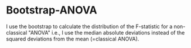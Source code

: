 # Bootstrap-ANOVA

I use the bootstrap to calculate the distribution of the F-statistic for a non-classical "ANOVA" i.e., I use the median 
absolute deviations instead of the squared deviations from the mean (=classical ANOVA). 
